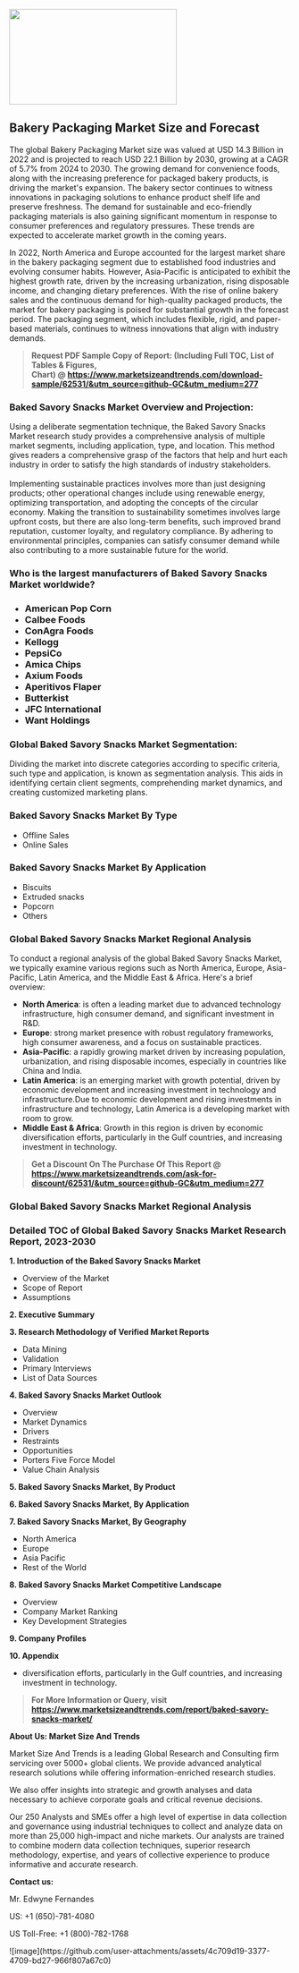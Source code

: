 <p><img class="alignnone size-medium wp-image-20088" src="https://ffe5etoiles.com/wp-content/uploads/2024/12/MST1-300x171.png" alt="" width="300" height="171" /></p><h2>Bakery Packaging Market Size and Forecast</h2><p>The global Bakery Packaging Market size was valued at USD 14.3 Billion in 2022 and is projected to reach USD 22.1 Billion by 2030, growing at a CAGR of 5.7% from 2024 to 2030. The growing demand for convenience foods, along with the increasing preference for packaged bakery products, is driving the market's expansion. The bakery sector continues to witness innovations in packaging solutions to enhance product shelf life and preserve freshness. The demand for sustainable and eco-friendly packaging materials is also gaining significant momentum in response to consumer preferences and regulatory pressures. These trends are expected to accelerate market growth in the coming years.</p><p>In 2022, North America and Europe accounted for the largest market share in the bakery packaging segment due to established food industries and evolving consumer habits. However, Asia-Pacific is anticipated to exhibit the highest growth rate, driven by the increasing urbanization, rising disposable income, and changing dietary preferences. With the rise of online bakery sales and the continuous demand for high-quality packaged products, the market for bakery packaging is poised for substantial growth in the forecast period. The packaging segment, which includes flexible, rigid, and paper-based materials, continues to witness innovations that align with industry demands.</p></p><blockquote id="" class=""><strong>Request PDF Sample Copy of Report: (Including Full TOC, List of Tables &amp; Figures, Chart)&nbsp;@&nbsp;<strong><a href="https://www.marketsizeandtrends.com/download-sample/62531/&utm_source=github-GC&utm_medium=277" target="_blank">https://www.marketsizeandtrends.com/download-sample/62531/&utm_source=github-GC&utm_medium=277</a></strong></strong></blockquote><h3 id="" class="">Baked Savory Snacks Market&nbsp;Overview and Projection:</h3><p id="" class="">Using a deliberate segmentation technique, the Baked Savory Snacks Market research study provides a comprehensive analysis of multiple market segments, including application, type, and location. This method gives readers a comprehensive grasp of the factors that help and hurt each industry in order to satisfy the high standards of industry stakeholders. <br /> <br />Implementing sustainable practices involves more than just designing products; other operational changes include using renewable energy, optimizing transportation, and adopting the concepts of the circular economy. Making the transition to sustainability sometimes involves large upfront costs, but there are also long-term benefits, such improved brand reputation, customer loyalty, and regulatory compliance. By adhering to environmental principles, companies can satisfy consumer demand while also contributing to a more sustainable future for the world.</p><h3 id="" class="">Who is the largest manufacturers of&nbsp;Baked Savory Snacks Market worldwide?</h3><h3 class=""><p><ul><li>American Pop Corn </li><li> Calbee Foods </li><li> ConAgra Foods </li><li> Kellogg </li><li> PepsiCo </li><li> Amica Chips </li><li> Axium Foods </li><li> Aperitivos Flaper </li><li> Butterkist </li><li> JFC International </li><li> Want Holdings</li></ul></p></h3><h3 id="" class="">Global&nbsp;Baked Savory Snacks Market Segmentation:</h3><p id="" class="">Dividing the market into discrete categories according to specific criteria, such type and application, is known as segmentation analysis. This aids in identifying certain client segments, comprehending market dynamics, and creating customized marketing plans.</p><h3 id="" class="">Baked Savory Snacks Market&nbsp;By Type</h3><p><p><ul><li>Offline Sales</li><li> Online Sales</p></li></ul></p></p><h3 id="" class="">Baked Savory Snacks Market&nbsp;By Application</h3><p class=""><p><ul><li>Biscuits</li><li> Extruded snacks</li><li> Popcorn</li><li> Others</li></ul></p></p><h3 id="" class="">Global Baked Savory Snacks Market Regional Analysis</h3><p id="" class="">To conduct a regional analysis of the global Baked Savory Snacks Market, we typically examine various regions such as North America, Europe, Asia-Pacific, Latin America, and the Middle East &amp; Africa. Here's a brief overview:</p><ul><li><strong>North America</strong>: is often a leading market due to advanced technology infrastructure, high consumer demand, and significant investment in R&amp;D.</li><li><strong>Europe</strong>: strong market presence with robust regulatory frameworks, high consumer awareness, and a focus on sustainable practices.</li><li><strong>Asia-Pacific</strong>: a rapidly growing market driven by increasing population, urbanization, and rising disposable incomes, especially in countries like China and India.</li><li><strong>Latin America</strong>: is an emerging market with growth potential, driven by economic development and increasing investment in technology and infrastructure.Due to economic development and rising investments in infrastructure and technology, Latin America is a developing market with room to grow.</li><li><strong>Middle East &amp; Africa</strong>: Growth in this region is driven by economic diversification efforts, particularly in the Gulf countries, and increasing investment in technology.</li></ul><blockquote id="" class=""><strong>Get a Discount On The Purchase Of This Report @ <strong><a href="https://www.marketsizeandtrends.com/ask-for-discount/62531/&utm_source=github-GC&utm_medium=277" target="_blank">https://www.marketsizeandtrends.com/ask-for-discount/62531/&utm_source=github-GC&utm_medium=277</a></strong></strong></blockquote><h3 id="" class="">Global Baked Savory Snacks Market Regional Analysis</h3><h3 id="" class="">Detailed TOC of Global Baked Savory Snacks Market Research Report, 2023-2030</h3><p id="" class=""><strong>1. Introduction of the Baked Savory Snacks Market</strong></p><ul><li>Overview of the Market</li><li>Scope of Report</li><li>Assumptions</li></ul><p id="" class=""><strong>2. Executive Summary</strong></p><p id="" class=""><strong>3. Research Methodology of Verified Market Reports</strong></p><ul><li>Data Mining</li><li>Validation</li><li>Primary Interviews</li><li>List of Data Sources</li></ul><p id="" class=""><strong>4. Baked Savory Snacks Market Outlook</strong></p><ul><li>Overview</li><li>Market Dynamics</li><li>Drivers</li><li>Restraints</li><li>Opportunities</li><li>Porters Five Force Model</li><li>Value Chain Analysis</li></ul><p id="" class=""><strong>5. Baked Savory Snacks Market, By Product</strong></p><p id="" class=""><strong>6. Baked Savory Snacks Market, By Application</strong></p><p id="" class=""><strong>7. Baked Savory Snacks Market, By Geography</strong></p><ul><li>North America</li><li>Europe</li><li>Asia Pacific</li><li>Rest of the World</li></ul><p id="" class=""><strong>8. Baked Savory Snacks Market Competitive Landscape</strong></p><ul><li>Overview</li><li>Company Market Ranking</li><li>Key Development Strategies</li></ul><p id="" class=""><strong>9. Company Profiles</strong></p><p id="" class=""><strong>10. Appendix</strong></p><ul><li>diversification efforts, particularly in the Gulf countries, and increasing investment in technology.</li></ul><blockquote id="" class=""><strong>For More Information or Query, visit <strong><strong><a href="https://www.marketsizeandtrends.com/report/baked-savory-snacks-market/" target="_blank">https://www.marketsizeandtrends.com/report/baked-savory-snacks-market/</a></strong></strong></strong></blockquote><p id="" class=""><strong>About Us: Market Size And Trends</strong></p><p id="" class="">Market Size And Trends is a leading Global Research and Consulting firm servicing over 5000+ global clients. We provide advanced analytical research solutions while offering information-enriched research studies.</p><p id="" class="">We also offer insights into strategic and growth analyses and data necessary to achieve corporate goals and critical revenue decisions.</p><p id="" class="">Our 250 Analysts and SMEs offer a high level of expertise in data collection and governance using industrial techniques to collect and analyze data on more than 25,000 high-impact and niche markets. Our analysts are trained to combine modern data collection techniques, superior research methodology, expertise, and years of collective experience to produce informative and accurate research.</p><p id="" class=""><strong>Contact us:</strong></p><p id="" class="">Mr. Edwyne Fernandes</p><p id="" class="">US: +1 (650)-781-4080</p><p id="" class="">US Toll-Free: +1 (800)-782-1768</p>
![image](https://github.com/user-attachments/assets/4c709d19-3377-4709-bd27-966f807a67c0)
